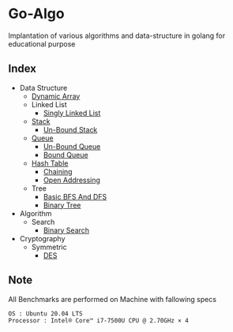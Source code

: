 # Go-Algo

Implantation of various algorithms and data-structure in golang for educational purpose

## Index
- Data Structure
   - [Dynamic Array](dataStructure/arrays/arrays.md)
   - Linked List
      - [Singly Linked List](dataStructure/linkedlist/singly/singly.md)
   - [Stack](dataStructure/stack/stack.md)
      - [Un-Bound Stack](dataStructure/stack/unbound.go)
   - [Queue](dataStructure/queue/queue.md)
      - [Un-Bound Queue](dataStructure/queue/unbound.go)
      - [Bound Queue](dataStructure/queue/bound.go)
   - [Hash Table](dataStructure/hashtable/hashtable.md)
      - [Chaining](dataStructure/hashtable/chaining.go)
      - [Open Addressing](dataStructure/hashtable/openaddress.go)
    - Tree
       - [Basic BFS And DFS](dataStructure/tree/firstSearch/bsfDfs.go)
       - [Binary Tree](dataStructure/tree/binarytree/internal.go)
- Algorithm
   - Search
      - [Binary Search](search/binary/binary.md)
- Cryptography
   - Symmetric 
      - [DES](cryptography/des/fFunction.go)
## Note

All Benchmarks are performed on Machine with fallowing specs

```
OS : Ubuntu 20.04 LTS
Processor : Intel® Core™ i7-7500U CPU @ 2.70GHz × 4
```

